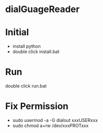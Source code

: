 # dialGuageReader

# Initial

- install python
- double click install.bat

# Run

double click run.bat

# Fix Permission

- sudo usermod -a -G dialout xxxUSERxxx
- sudo chmod a+rw /dev/xxxPROTxxx
